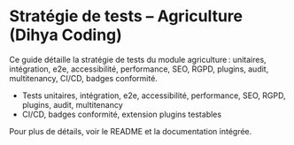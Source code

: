 # Stratégie de tests – Agriculture (Dihya Coding)

Ce guide détaille la stratégie de tests du module agriculture : unitaires, intégration, e2e, accessibilité, performance, SEO, RGPD, plugins, audit, multitenancy, CI/CD, badges conformité.

- Tests unitaires, intégration, e2e, accessibilité, performance, SEO, RGPD, plugins, audit, multitenancy
- CI/CD, badges conformité, extension plugins testables

Pour plus de détails, voir le README et la documentation intégrée.
